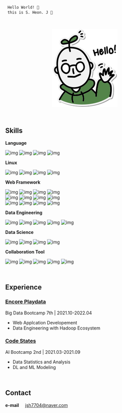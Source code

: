 ```
 Hello World! 👋
 this is S. Heon. J 🌱
```
 
<br>

<div align='center'>
 
![img](profile_image.png)
</div>
 
<br>

## Skills

**Language**

![img](https://img.shields.io/badge/Python-fefefe?style=flat&logo=Python&logoColor=black)
![img](https://img.shields.io/badge/Java-fefefe?style=flat&logo=Java&logoColor=black)
![img](https://img.shields.io/badge/JavaScript-fefefe?style=flat&logo=JavaScript&logoColor=black)
![img](https://img.shields.io/badge/Docker-fefefe?style=flat&logo=Docker&logoColor=black)

**Linux**

![img](https://img.shields.io/badge/Linux-fefefe?style=flat&logo=Linux&logoColor=black)
![img](https://img.shields.io/badge/Docker-fefefe?style=flat&logo=Docker&logoColor=black)
![img](https://img.shields.io/badge/AWS-fefefe?style=flat&logo=Amazon%20AWS&logoColor=black)
![img](https://img.shields.io/badge/VirtualBox-fefefe?style=flat&logo=VirtualBox&logoColor=black)

**Web Framework**

![img](https://img.shields.io/badge/Spring-fefefe?style=flat&logo=Spring&logoColor=black)
![img](https://img.shields.io/badge/Spring%20Boot-fefefe?style=flat&logo=Spring%20Boot&logoColor=black)
![img](https://img.shields.io/badge/Node.js-fefefe?style=flat&logo=Node.js&logoColor=black)
![img](https://img.shields.io/badge/Flask-fefefe?style=flat&logo=Flask&logoColor=black)<br>
![img](https://img.shields.io/badge/MySQL-fefefe?style=flat&logo=MySQL&logoColor=black)
![img](https://img.shields.io/badge/MariaDB-fefefe?style=flat&logo=MariaDB&logoColor=black)
![img](https://img.shields.io/badge/PostgreSQL-fefefe?style=flat&logo=PostgreSQL&logoColor=black)
![img](https://img.shields.io/badge/MongoDB-fefefe?style=flat&logo=MongoDB&logoColor=black)<br>
![img](https://img.shields.io/badge/React-fefefe?style=flat&logo=React&logoColor=black)
![img](https://img.shields.io/badge/Material%20Design-fefefe?style=flat&logo=Material%20Design&logoColor=black)
![img](https://img.shields.io/badge/Bootstrap-fefefe?style=flat&logo=Bootstrap&logoColor=black)
![img](https://img.shields.io/badge/HTML/CSS-fefefe?style=flat&logo=HTML5&logoColor=black)

**Data Engineering**

![img](https://img.shields.io/badge/Hadoop-fefefe?style=flat&logo=Apache%20Hadoop&logoColor=black)
![img](https://img.shields.io/badge/Spark-fefefe?style=flat&logo=Apache%20Spark&logoColor=black)
![img](https://img.shields.io/badge/Hive-fefefe?style=flat&logo=Apache%20Hive&logoColor=black)
![img](https://img.shields.io/badge/Flume-fefefe?style=flat&logo=Apache&logoColor=black)
![img](https://img.shields.io/badge/Sqoop-fefefe?style=flat&logo=Apache&logoColor=black)

**Data Science**

![img](https://img.shields.io/badge/TensorFlow-fefefe?style=flat&logo=TensorFlow&logoColor=black)
![img](https://img.shields.io/badge/Scikit%20Learn-fefefe?style=flat&logo=scikit-learn&logoColor=black)
![img](https://img.shields.io/badge/Pandas-fefefe?style=flat&logo=pandas&logoColor=black)
![img](https://img.shields.io/badge/NumPy-fefefe?style=flat&logo=Numpy&logoColor=black)

**Collaboration Tool**

![img](https://img.shields.io/badge/GitHub-fefefe?style=flat&logo=GitHub&logoColor=black)
![img](https://img.shields.io/badge/Notion-fefefe?style=flat&logo=Notion&logoColor=black)
![img](https://img.shields.io/badge/Linux-fefefe?style=flat&logo=Linux&logoColor=black)
![img](https://img.shields.io/badge/Slack-fefefe?style=flat&logo=Slack&logoColor=black)
![img](https://img.shields.io/badge/Discord-fefefe?style=flat&logo=Discord&logoColor=black)

<br>

## Experience

### [**Encore Playdata**](https://playdata.io/bootcamp_bigdata)

Big Data Bootcamp 7th  |  2021.10-2022.04

* Web Applcation Developement
* Data Engineering with Hadoop Ecosystem

### [**Code States**](https://aib.oopy.io)

AI Bootcamp 2nd  |  2021.03-2021.09

* Data Statistics and Analysis
* DL and ML Modeling

<br>

## Contact

**e-mail** &nbsp;&nbsp;&nbsp; jsh7704@naver.com

